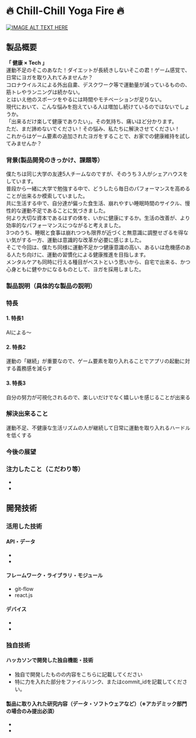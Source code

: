 # :fire: Chill-Chill Yoga Fire :fire:

[![IMAGE ALT TEXT HERE](https://jphacks.com/wp-content/uploads/2022/08/JPHACKS2022_ogp.jpg)](https://www.youtube.com/watch?v=LUPQFB4QyVo)

## 製品概要
**「 健康 × Tech 」**  
運動不足のそこのあなた！ダイエットが長続きしないそこの君！ゲーム感覚で、日常にヨガを取り入れてみませんか？  
コロナウイルスによる外出自粛、デスクワーク等で運動量が減っているものの、筋トレやランニングは続かない。  
とはいえ他のスポーツをやるには時間やモチベーションが足りない。  
現代において、こんな悩みを抱えている人は増加し続けているのではないでしょうか。  
「出来るだけ楽して健康でありたい」。その気持ち、痛いほど分かります。  
ただ、まだ諦めないでください！その悩み、私たちに解決させてください！  
これからはゲーム要素の追加されたヨガをすることで、お家での健康維持を試してみませんか？  

### 背景(製品開発のきっかけ、課題等）
僕たちは同じ大学の友達5人チームなのですが、そのうち３人がシェアハウスをしています。  
普段から一緒に大学で勉強する中で、どうしたら毎日のパフォーマンスを高めることが出来るか模索していました。  
共に生活する中で、自分達が偏った食生活、崩れやすい睡眠時間のサイクル、慢性的な運動不足であることに気づきました。  
何より大切な資本であるはずの体を、いかに健康にするか。生活の改善が、より効率的なパフォーマンスにつながると考えました。  
3つのうち、睡眠と食事は崩れつつも限界が近づくと無意識に調整せざるを得ない気がする一方、運動は意識的な改革が必要に感じました。  
そこで今回は、僕たち同様に運動不足かつ健康意識の高い、あるいは危機感のある人たち向けに、運動の習慣化による健康推進を目指します。  
メンタルケアも同時に行える種目がベストという思いから、自宅で出来る、かつ心身ともに健やかになるものとして、ヨガを採用しました。  

### 製品説明（具体的な製品の説明）


### 特長

#### 1. 特長1
AIによる〜

#### 2. 特長2
運動の「継続」が重要なので、ゲーム要素を取り入れることでアプリの起動に対する義務感を減らす

#### 3. 特長3
自分の努力が可視化されるので、楽しいだけでなく嬉しいを感じることが出来る

### 解決出来ること
運動不足、不健康な生活リズムの人が継続して日常に運動を取り入れるハードルを低くする

### 今後の展望


### 注力したこと（こだわり等）
* 
* 

## 開発技術
### 活用した技術
#### API・データ
* 
* 

#### フレームワーク・ライブラリ・モジュール
* git-flow
* react.js

#### デバイス
* 
* 

### 独自技術
#### ハッカソンで開発した独自機能・技術
* 独自で開発したものの内容をこちらに記載してください
* 特に力を入れた部分をファイルリンク、またはcommit_idを記載してください。

#### 製品に取り入れた研究内容（データ・ソフトウェアなど）（※アカデミック部門の場合のみ提出必須）
* 
* 
